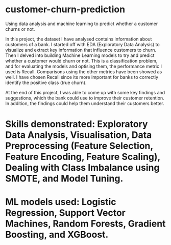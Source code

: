 # customer-churn-prediction
Using data analysis and machine learning to predict whether a customer churns or not.

In this project, the dataset I have analysed contains information about customers of a bank. I started off with EDA (Exploratory Data Analysis) to visualize and extract key information that influence customers to churn. Then I delved into building Machine Learning models to try and predict whether a customer would churn or not. This is a classification problem, and for evaluating the models and optising them, the performance metric I used is Recall. Comparisons using the other metrics have been showed as well. I have chosen Recall since its more important for banks to correctly identify the positive class (true churn).

At the end of this project, I was able to come up with some key findings and suggestions, which the bank could use to improve their customer retention. In addition, the findings could help them understand their customers better.

# Skills demonstrated: Exploratory Data Analysis, Visualisation, Data Preprocessing (Feature Selection, Feature Encoding, Feature Scaling), Dealing with Class Imbalance using SMOTE, and Model Tuning.
# ML models used: Logistic Regression, Support Vector Machines, Random Forests, Gradient Boosting, and XGBoost.
